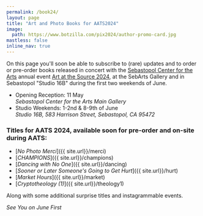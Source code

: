 ```yaml
---
permalink: /book24/
layout: page
title: "Art and Photo Books for AATS2024"
image:
  path: https://www.botzilla.com/pix2024/author-promo-card.jpg
mastless: false
inline_nav: true
---
```


On this page you'll soon be able to subscribe to (rare) updates and to order or pre-order books released in concert with the [Sebastopol Center for the Arts](https://www.sebarts.org/) annual event [Art at the Source 2024](https://www.artatthesource.org/), at the SebArts Gallery and in Sebastopol "Studio 16B" during the first two weekends of June.


* Opening Reception: 11 May<br/>_Sebastopol Center for the Arts Main Gallery_
* Studio Weekends: 1-2nd & 8-9th of June<br/>_Studio 16B, 583 Harrison Street, Sebastopol, CA 95472_

### Titles for AATS 2024, available soon for pre-order and on-site during AATS:

* [_No Photo Merci_]({{ site.url}}/merci)
* [_CHAMPIONS_]({{ site.url}}/champions)
* [_Dancing with No One_]({{ site.url}}/dancing)
* [_Sooner or Later Someone's Going to Get Hurt_]({{ site.url}}/hurt)
* [_Market Hours_]({{ site.url}}/market)
* [_Cryptotheology (1)_]({{ site.url}}/theology1)

Along with some additional surprise titles and instagrammable events.

_See You on June First_

